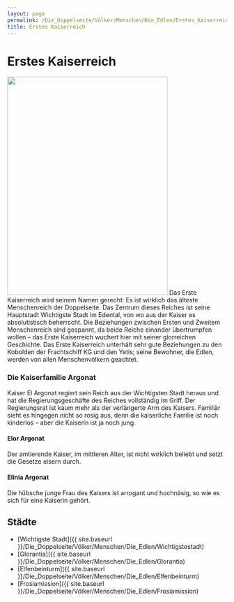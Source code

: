 ```yaml
---
layout: page
permalink: /Die_Doppelseite/Völker/Menschen/Die_Edlen/Erstes_Kaiserreich
title: Erstes Kaiserreich
---
```


# Erstes Kaiserreich

<img alt="" height="500" src="{{ site.baseurl }}/assets/images/wappen/ersteskaiserreich.jpg" width="368" />
Das Erste Kaiserreich wird seinem Namen gerecht: Es ist wirklich das älteste Menschenreich der Doppelseite. Das Zentrum dieses Reiches ist seine Hauptstadt Wichtigste Stadt im Edental, von wo aus der Kaiser es absolutistisch beherrscht. Die Beziehungen zwischen Ersten und Zweitem Menschenreich sind gespannt, da beide Reiche einander übertrumpfen wollen &ndash; das Erste Kaiserreich wuchert hier mit seiner glorreichen Geschichte. Das Erste Kaiserreich unterhält sehr gute Beziehungen zu den Kobolden der Frachtschiff KG und den Yetis; seine Bewohner, die Edlen, werden von allen Menschenvölkern geachtet.

### Die Kaiserfamilie Argonat

Kaiser El Argonat regiert sein Reich aus der Wichtigsten Stadt heraus und hat die Regierungsgeschäfte des Reiches vollständig im Griff. Der Regierungsrat ist kaum mehr als der verlängerte Arm des Kaisers. Familiär sieht es hingegen nicht so rosig aus, denn die kaiserliche Familie ist noch kinderlos &ndash; aber die Kaiserin ist ja noch jung.

#### Elor Argonat

Der amtierende Kaiser, im mittleren Alter, ist nicht wirklich beliebt und setzt die Gesetze eisern durch.

#### Elinia Argonat

Die hübsche junge Frau des Kaisers ist arrogant und hochnäsig, so wie es sich für eine Kaiserin gehört. 

## Städte

- [Wichtigste Stadt]({{ site.baseurl }}/Die_Doppelseite/Völker/Menschen/Die_Edlen/Wichtigstestadt)
- [Glorantia]({{ site.baseurl }}/Die_Doppelseite/Völker/Menschen/Die_Edlen/Glorantia)
- [Elfenbeinturm]({{ site.baseurl }}/Die_Doppelseite/Völker/Menschen/Die_Edlen/Elfenbeinturm)
- [Frosiamission]({{ site.baseurl }}/Die_Doppelseite/Völker/Menschen/Die_Edlen/Frosiamission)


